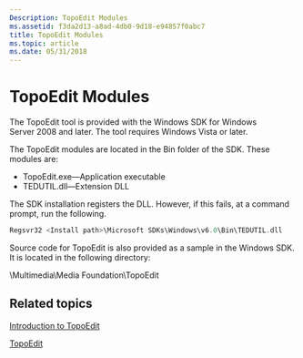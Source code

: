 ```yaml
---
Description: TopoEdit Modules
ms.assetid: f3da2d13-a8ad-4db0-9d18-e94857f0abc7
title: TopoEdit Modules
ms.topic: article
ms.date: 05/31/2018
---
```


# TopoEdit Modules

The TopoEdit tool is provided with the Windows SDK for Windows Server 2008 and later. The tool requires Windows Vista or later.

The TopoEdit modules are located in the Bin folder of the SDK. These modules are:

-   TopoEdit.exe—Application executable
-   TEDUTIL.dll—Extension DLL

The SDK installation registers the DLL. However, if this fails, at a command prompt, run the following.


```C++
Regsvr32 <Install path>\Microsoft SDKs\Windows\v6.0\Bin\TEDUTIL.dll
```



Source code for TopoEdit is also provided as a sample in the Windows SDK. It is located in the following directory:

<samples root>\\Multimedia\\Media Foundation\\TopoEdit

## Related topics

<dl> <dt>

[Introduction to TopoEdit](introduction-to-topoedit.md)
</dt> <dt>

[TopoEdit](topoedit.md)
</dt> </dl>

 

 



